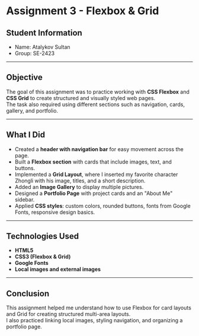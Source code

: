 # Assignment 3 - Flexbox & Grid

## Student Information
- Name: Atalykov Sultan  
- Group: SE-2423  

---

## Objective
The goal of this assignment was to practice working with **CSS Flexbox** and **CSS Grid** to create structured and visually styled web pages.  
The task also required using different sections such as navigation, cards, gallery, and portfolio.

---

## What I Did
- Created a **header with navigation bar** for easy movement across the page.  
- Built a **Flexbox section** with cards that include images, text, and buttons.  
- Implemented a **Grid Layout**, where I inserted my favorite character Zhongli with his image, titles, and a short description.  
- Added an **Image Gallery** to display multiple pictures.  
- Designed a **Portfolio Page** with project cards and an "About Me" sidebar.  
- Applied **CSS styles**: custom colors, rounded buttons, fonts from Google Fonts, responsive design basics.  

---

## Technologies Used
- **HTML5**  
- **CSS3 (Flexbox & Grid)**  
- **Google Fonts**  
- **Local images and external images**

---

## Conclusion
This assignment helped me understand how to use Flexbox for card layouts and Grid for creating structured multi-area layouts.  
I also practiced linking local images, styling navigation, and organizing a portfolio page.  